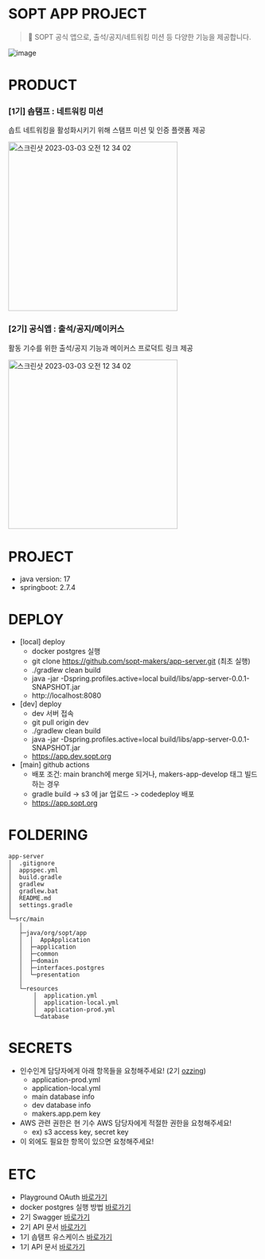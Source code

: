 # SOPT APP PROJECT

> 🚀 SOPT 공식 앱으로, 출석/공지/네트워킹 미션 등 다양한 기능을 제공합니다.

![image](https://github.com/sopt-makers/sopt-backend/assets/63996052/e00e6014-04c4-4da5-81ec-85ab6b2a270b)

# PRODUCT
### [1기] 솝탬프 : 네트워킹 미션

솝트 네트워킹을 활성화시키기 위해 스탬프 미션 및 인증 플랫폼 제공

<img width="340" alt="스크린샷 2023-03-03 오전 12 34 02" src="https://user-images.githubusercontent.com/35520314/222474521-61cb1f6f-24dd-4304-ab6d-b3c6987a60c2.png">

### [2기] 공식앱 : 출석/공지/메이커스

활동 기수를 위한 출석/공지 기능과 메이커스 프로덕트 링크 제공

<img width="340" alt="스크린샷 2023-03-03 오전 12 34 02" src="https://github.com/sopt-makers/sopt-backend/assets/63996052/def334cc-96ce-4532-b4bd-717c19b6b2ee">

# PROJECT
- java version: 17
- springboot: 2.7.4

# DEPLOY
- [local] deploy
  - docker postgres 실행 
  - git clone https://github.com/sopt-makers/app-server.git (최초 실행)
  - ./gradlew clean build 
  - java -jar -Dspring.profiles.active=local build/libs/app-server-0.0.1-SNAPSHOT.jar
  - http://localhost:8080
- [dev] deploy
  - dev 서버 접속
  - git pull origin dev
  - ./gradlew clean build
  - java -jar -Dspring.profiles.active=local build/libs/app-server-0.0.1-SNAPSHOT.jar
  - https://app.dev.sopt.org
- [main] github actions
  - 배포 조건: main branch에 merge 되거나, makers-app-develop 태그 빌드하는 경우 <br>
  - gradle build -> s3 에 jar 업로드 -> codedeploy 배포
  - https://app.sopt.org

# FOLDERING

```tsx
app-server
│  .gitignore
│  appspec.yml
│  build.gradle
│  gradlew
│  gradlew.bat
│  README.md
│  settings.gradle
│
└─src/main
   │  
   ├─java/org/sopt/app
   │  │  AppApplication
   │  ├─application
   │  ├─common
   │  ├─domain
   │  ├─interfaces.postgres
   │  └─presentation
   │
   └─resources
       │  application.yml
       │  application-local.yml
       │  application-prod.yml
       └─database
```

# SECRETS
- 인수인계 담당자에게 아래 항목들을 요청해주세요! (2기 [ozzing](https://github.com/ozzing))
  - application-prod.yml
  - application-local.yml
  - main database info
  - dev database info
  - makers.app.pem key
- AWS 관련 권한은 현 기수 AWS 담당자에게 적절한 권한을 요청해주세요!
  - ex) s3 access key, secret key
- 이 외에도 필요한 항목이 있으면 요청해주세요!

# ETC
- Playground OAuth [바로가기](https://www.notion.so/parangjy/3596d3abc6304004a07d1fc79981d8bc)
- docker postgres 실행 방법 [바로가기](https://github.com/sopt-makers/app-server/wiki/Local에서-Docker-postgres-실행하는-법)
- 2기 Swagger [바로가기](https://app.dev.sopt.org/swagger-ui/index.html)
- 2기 API 문서 [바로가기](https://parangjy.notion.site/3278da92a8f646aea4eba1d0f5a45f43?v=15ca2103aaec4bbaaaea7808c872484c)
- 1기 솝탬프 유스케이스 [바로가기](https://github.com/sopt-makers/app-server/wiki/솝탬프-프로젝트-유스케이스)
- 1기 API 문서 [바로가기](https://parangjy.notion.site/166132ae964d4bc483c71e507497bb9c)
